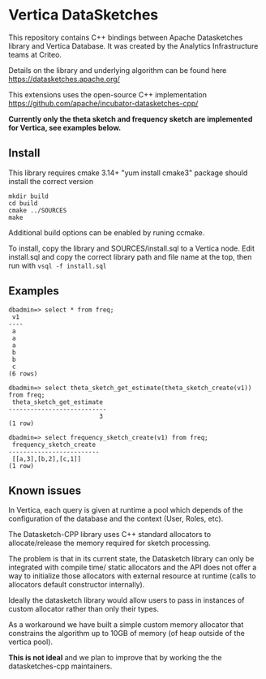 # Vertica DataSketches
This repository contains C++ bindings between Apache Datasketches library and Vertica Database. It was created by the Analytics Infrastructure teams at Criteo.

Details on the library and underlying algorithm can be found here https://datasketches.apache.org/

This extensions uses the open-source C++ implementation https://github.com/apache/incubator-datasketches-cpp/

**Currently only the theta sketch and frequency sketch are implemented for Vertica, see examples below.**

## Install
This library requires cmake 3.14+  "yum install cmake3" package should install the correct version

```
mkdir build
cd build
cmake ../SOURCES
make
```

Additional build options can be enabled by runing ccmake.

To install, copy the library and SOURCES/install.sql to a Vertica node.  Edit install.sql and copy the correct library path and file name at the top, then run with `vsql -f install.sql`

## Examples
```
dbadmin=> select * from freq;
 v1
----
 a
 a
 a
 b
 b
 c
(6 rows)

dbadmin=> select theta_sketch_get_estimate(theta_sketch_create(v1)) from freq;
 theta_sketch_get_estimate
---------------------------
                         3
(1 row)

dbadmin=> select frequency_sketch_create(v1) from freq;
 frequency_sketch_create
-------------------------
 [[a,3],[b,2],[c,1]]
(1 row)
```
## Known issues
In Vertica, each query is given at runtime a pool which depends of the configuration of the database and the context (User, Roles, etc).

The Datasketch-CPP library uses C++ standard allocators to allocate/release the memory required for sketch processing.

The problem is that in its current state, the Datasketch library can only be integrated with compile time/ static allocators and the API does not offer a way to initialize those allocators with external resource at runtime (calls to allocators default constructor internally).

Ideally the datasketch library would allow users to pass in instances of custom allocator rather than only their types.

As a workaround we have built a simple custom memory allocator that constrains the algorithm up to 10GB of memory (of heap outside of the vertica pool).

**This is not ideal** and we plan to improve that by working the the datasketches-cpp maintainers.
